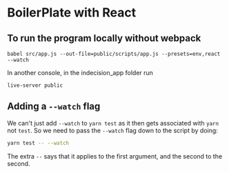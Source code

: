 # BoilerPlate with React

## To run the program locally without webpack
```
babel src/app.js --out-file=public/scripts/app.js --presets=env,react --watch
```

In another console, in the indecision_app folder run
```
live-server public
```

## Adding a `--watch` flag
We can't just add `--watch` to `yarn test` as it then gets associated with `yarn` not `test`. So we need to pass the `--watch` flag down to the script by doing:
```bash
yarn test -- --watch
```
The extra `--` says that it applies to the first argument, and the second to the second.